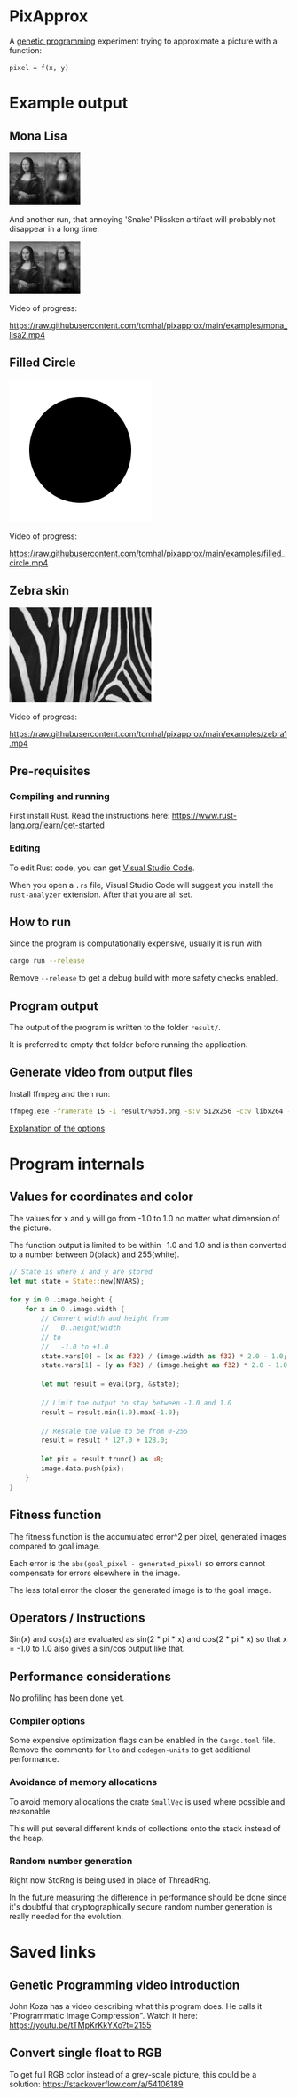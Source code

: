 # PixApprox

A [genetic programming](https://en.wikipedia.org/wiki/Genetic_programming) experiment trying to approximate a picture with a function:

```
pixel = f(x, y)
```

# Example output

## Mona Lisa

![](/examples/mona_lisa1.png)

And another run, that annoying 'Snake' Plissken artifact will probably not disappear in a long time:

![](/examples/mona_lisa2.png)

Video of progress:

https://raw.githubusercontent.com/tomhal/pixapprox/main/examples/mona_lisa2.mp4

## Filled Circle

![](/images/filled_circle.png)

Video of progress:

https://raw.githubusercontent.com/tomhal/pixapprox/main/examples/filled_circle.mp4

## Zebra skin

![](/images/zebra_skin_by_photolight.png)

Video of progress:

https://raw.githubusercontent.com/tomhal/pixapprox/main/examples/zebra1.mp4

## Pre-requisites

### Compiling and running

First install Rust. Read the instructions here: https://www.rust-lang.org/learn/get-started

### Editing

To edit Rust code, you can get [Visual Studio Code](https://code.visualstudio.com/).

When you open a `.rs` file, Visual Studio Code will suggest you install the `rust-analyzer` extension. After that you are all set.

## How to run

Since the program is computationally expensive, usually it is run with

```bash
cargo run --release
```

Remove `--release` to get a debug build with more safety checks enabled.

## Program output

The output of the program is written to the folder `result/`.

It is preferred to empty that folder before running the application.

## Generate video from output files

Install ffmpeg and then run:

```bash
ffmpeg.exe -framerate 15 -i result/%05d.png -s:v 512x256 -c:v libx264 -profile:v high -crf 12 -pix_fmt yuv420p movie.mp4
```

[Explanation of the options](https://kb.tecplot.com/2019/02/27/use-ffmpeg-to-create-videos-from-pngs/)

# Program internals

## Values for coordinates and color

The values for x and y will go from -1.0 to 1.0 no matter what dimension of the picture.

The function output is limited to be within -1.0 and 1.0 and is then converted to a number between 0(black) and 255(white).

```rust
// State is where x and y are stored
let mut state = State::new(NVARS);

for y in 0..image.height {
    for x in 0..image.width {
        // Convert width and height from
        //   0..height/width
        // to
        //   -1.0 to +1.0
        state.vars[0] = (x as f32) / (image.width as f32) * 2.0 - 1.0;
        state.vars[1] = (y as f32) / (image.height as f32) * 2.0 - 1.0;

        let mut result = eval(prg, &state);

        // Limit the output to stay between -1.0 and 1.0
        result = result.min(1.0).max(-1.0);

        // Rescale the value to be from 0-255
        result = result * 127.0 + 128.0;

        let pix = result.trunc() as u8;
        image.data.push(pix);
    }
}
```

## Fitness function

The fitness function is the accumulated error^2 per pixel, generated images compared to goal image.

Each error is the `abs(goal_pixel - generated_pixel)` so errors cannot compensate for errors elsewhere in the image.

The less total error the closer the generated image is to the goal image.

## Operators / Instructions

Sin(x) and cos(x) are evaluated as sin(2 \* pi \* x) and cos(2 \* pi \* x) so that x = -1.0 to 1.0 also gives a sin/cos output like that.

## Performance considerations

No profiling has been done yet.

### Compiler options

Some expensive optimization flags can be enabled in the `Cargo.toml` file. Remove the comments for `lto` and `codegen-units` to get additional performance.

### Avoidance of memory allocations

To avoid memory allocations the crate `SmallVec` is used where possible and reasonable.

This will put several different kinds of collections onto the stack instead of the heap.

### Random number generation

Right now StdRng is being used in place of ThreadRng.

In the future measuring the difference in performance should be done since it's doubtful that cryptographically secure random number generation is really needed for the evolution.

# Saved links

## Genetic Programming video introduction

John Koza has a video describing what this program does. He calls it "Programmatic Image Compression". Watch it here: https://youtu.be/tTMpKrKkYXo?t=2155

## Convert single float to RGB

To get full RGB color instead of a grey-scale picture, this could be a solution:
https://stackoverflow.com/a/54106189
